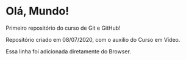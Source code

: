 # Olá, Mundo!
 Primeiro repositório do curso de Git e GitHub!

Repositório criado em 08/07/2020, com o auxilio do Curso em Vídeo.

Essa linha foi adicionada diretamente do Browser.
